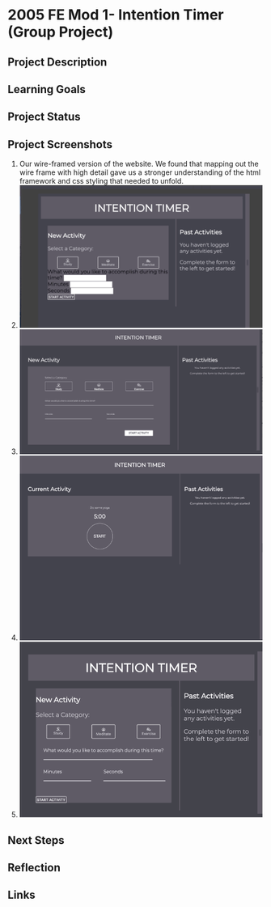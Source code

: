 # 2005 FE Mod 1- Intention Timer (Group Project)
## Project Description
## Learning Goals
## Project Status
## Project Screenshots
1. Our wire-framed version of the website. We found that mapping out the wire frame with high detail gave us a stronger understanding of the html framework and css styling that needed to unfold.
2. ![](assets/README_screenshots/jkw-button-container.gif)
3. ![](assets/README_screenshots/jkw-center-activity-btns.gif)
4. ![](assets/README_screenshots/jkw-current-activity-section.gif)
5. ![](assets/README_screenshots/jkw-form-container.gif)
## Next Steps
## Reflection
## Links
